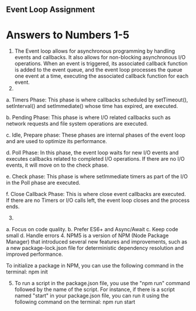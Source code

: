 ## Event Loop Assignment
# Answers to Numbers 1-5
1. The Event loop allows for asynchronous programming by handling events and callbacks. It also allows for non-blocking asynchronous I/O operations. When an event is triggered, its associated callback function is added to the event queue, and the event loop processes the queue one event at a time, executing the associated callback function for each event.
2. 
a. Timers Phase: This phase is where callbacks scheduled by setTimeout(), setInterval() and setImmediate() whose time has expired, are executed.

b. Pending Phase: This phase is where I/O related callbacks such as network requests and file system operations are executed.

c. Idle, Prepare phase: These phases are internal phases of the event loop and are used to optimize its performance.

d. Poll Phase: In this phase, the event loop waits for new I/O events and executes callbacks related to completed I/O operations. If there are no I/O events, it will move on to the check phase. 

e. Check phase: This phase is where setImmediate timers as part of the I/O in the Poll phase are executed.

f. Close Callback Phase: This is where close event callbacks are executed. If there are no Timers or I/O calls left, the event loop closes and the process ends. 

3.
a. Focus on code quality.
b. Prefer ES6+ and Async/Await
c. Keep code small
d. Handle errors 
4. NPM5 is a version of NPM (Node Package Manager) that introduced several new features and improvements, such as a new package-lock.json file for deterministic dependency resolution and improved performance.

To initialize a package in NPM, you can use the following command in the terminal: 
npm init

5. To run a script in the package.json file, you use the "npm run" command followed by the name of the script. 
For instance, if there is a script named "start" in your package.json file, you can run it using the following command on the terminal:
npm run start